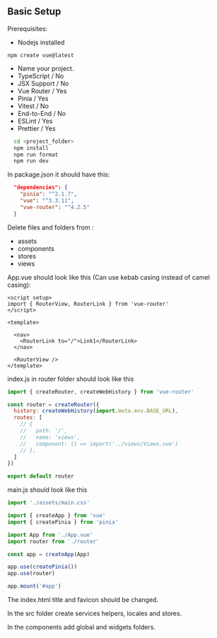 ## Basic Setup

Prerequisites:
- Nodejs installed 


`
npm create vue@latest
`

- Name your project.
- TypeScript / No
- JSX Support / No
- Vue Router / Yes
- Pinia / Yes
- Vitest / No
- End-to-End / No
- ESLint / Yes
- Prettier / Yes

```bash
  cd <project_folder>
  npm install
  npm run format
  npm run dev
```

In package.json it should have this:

```json
  "dependencies": {
    "pinia": "^2.1.7",
    "vue": "^3.3.11",
    "vue-router": "^4.2.5"
  }
```



Delete files and folders from :
- assets
- components
- stores
- views

App.vue should look like this (Can use kebab casing instead of camel casing):

```vue
<script setup>
import { RouterView, RouterLink } from 'vue-router'
</script>

<template>

  <nav>
    <RouterLink to="/">Link1</RouterLink>
  </nav>

  <RouterView />
</template>

```

index.js in router folder should look like this

```js
import { createRouter, createWebHistory } from 'vue-router'

const router = createRouter({
  history: createWebHistory(import.meta.env.BASE_URL),
  routes: [
    // {
    //   path: '/',
    //   name: 'views',
    //   component: () => import('../views/Views.vue')
    // },
  ]
})

export default router

```

main.js should look like this 

```js
import './assets/main.css'

import { createApp } from 'vue'
import { createPinia } from 'pinia'

import App from './App.vue'
import router from './router'

const app = createApp(App)

app.use(createPinia())
app.use(router)

app.mount('#app')

```

The index.html title and favicon should be changed. 

In the src folder create services helpers, locales and stores.

In the components add global and widgets folders.